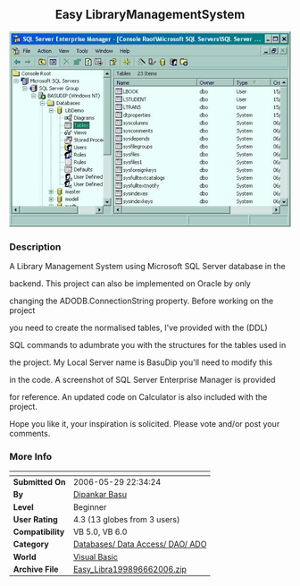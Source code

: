 ﻿<div align="center">

## Easy LibraryManagementSystem

<img src="ScreenShot.JPG">
</div>

### Description

A Library Management System using Microsoft SQL Server database in the

backend. This project can also be implemented on Oracle by only

changing the ADODB.ConnectionString property. Before working on the project

you need to create the normalised tables, I've provided with the (DDL)

SQL commands to adumbrate you with the structures for the tables used in

the project. My Local Server name is BasuDip you'll need to modify this

in the code. A screenshot of SQL Server Enterprise Manager is provided

for reference. An updated code on Calculator is also included with the project.

Hope you like it, your inspiration is solicited. Please vote and/or post your comments.
 
### More Info
 


<span>             |<span>
---                |---
**Submitted On**   |2006-05-29 22:34:24
**By**             |[Dipankar Basu](https://github.com/Planet-Source-Code/PSCIndex/blob/master/ByAuthor/dipankar-basu.md)
**Level**          |Beginner
**User Rating**    |4.3 (13 globes from 3 users)
**Compatibility**  |VB 5\.0, VB 6\.0
**Category**       |[Databases/ Data Access/ DAO/ ADO](https://github.com/Planet-Source-Code/PSCIndex/blob/master/ByCategory/databases-data-access-dao-ado__1-6.md)
**World**          |[Visual Basic](https://github.com/Planet-Source-Code/PSCIndex/blob/master/ByWorld/visual-basic.md)
**Archive File**   |[Easy\_Libra199896662006\.zip](https://github.com/Planet-Source-Code/dipankar-basu-easy-librarymanagementsystem__1-65575/archive/master.zip)








